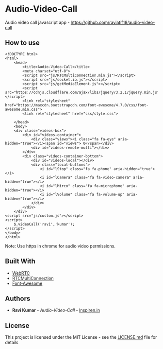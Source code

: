 # Audio-Video-Call

Audio video call javascript app - https://github.com/raviatif18/audio-video-call

## How to use    
    <!DOCTYPE html>
	<html>
	    <head>
	        <title>Audio-Video-Call</title>
	        <meta charset="utf-8">
	        <script src="js/RTCMultiConnection.min.js"></script>
	        <script src="js/socket.io.js"></script>
	        <script src="js/getMediaElement.js"></script>
	        <script src="https://cdnjs.cloudflare.com/ajax/libs/jquery/3.2.1/jquery.min.js"></script>
	        <link rel="stylesheet" href="https://maxcdn.bootstrapcdn.com/font-awesome/4.7.0/css/font-awesome.min.css">
	        <link rel="stylesheet" href="css/style.css"> 
	        
	    </head>
	    <body>
	    <div class="videos-box">
	        <div id="videos-container">
	            <div class="views"><i class="fa fa-eye" aria-hidden="true"></i><span id="views"> 0</span></div>
	            <div id="videos-remote-multi"></div>
	        </div>
	        <div class="videos-container-bottom">
	            <div id="videos-local"></div>
	            <div class="local-buttons">
	                <i id="lStop" class="fa fa-phone" aria-hidden="true"></i>
	                <i id="lCamera" class="fa fa-video-camera" aria-hidden="true"></i>
	                <i id="lMirco" class="fa fa-microphone" aria-hidden="true"></i>
	                <i id="lVolume" class="fa fa-volume-up" aria-hidden="true"></i>
	            </div>
	        </div>
	    </div>
	<script src="js/custom.js"></script>    
	<script>
	    $.videoCall('ravi','kumar');
	</script>    
	</body>
	</html>   

Note: Use https in chrome for audio video permissions.

## Built With

* [WebRTC](https://github.com/webrtc)
* [RTCMultiConnection](https://github.com/muaz-khan/RTCMultiConnection)
* [Font-Awesome](https://github.com/FortAwesome/Font-Awesome)

## Authors

* **Ravi Kumar** - *Audio-Video-Call* - [Inspiren.in](https://inspiren.in)

## License

This project is licensed under the MIT License - see the [LICENSE.md](LICENSE.md) file for details
